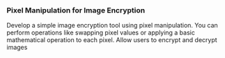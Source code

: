 ### Pixel Manipulation for Image Encryption

Develop a simple image encryption tool using pixel manipulation. 
You can perform operations like swapping pixel values or applying a basic mathematical operation to each pixel. 
Allow users to encrypt and decrypt images
